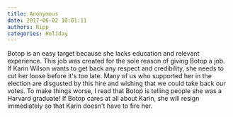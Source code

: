 ```yaml
---
title: Anonymous
date: 2017-06-02 10:01:11
authors: Ripp
categories: Holiday
---
```


 Botop is an easy target because she lacks education and relevant experience. This job was created for the sole reason of giving Botop a job. If Karin Wilson wants to get back any respect and credibility, she needs to cut her loose before it's too late. Many of us who supported her in the election are disgusted by this hire and wishing that we could take back our votes.    To make things worse, I read that Botop is telling people she was a Harvard graduate!  If Botop cares at all about Karin, she will resign immediately so that Karin doesn't have to fire her.